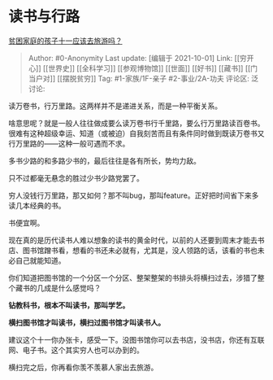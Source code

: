 # 读书与行路
[贫困家庭的孩子十一应该去旅游吗？](https://www.zhihu.com/question/489556952/answer/2150054195)

> Author: #0-Anonymity
> Last update: [编辑于 2021-10-01]
> Link: [[穷开心]] [[世界史]] [[全科学习]] [[参观博物馆]] [[世面]] [[好书]] [[藏书]] [[门当户对]] [[摆脱贫穷]]
> Tag: #1-家族/1F-亲子 #2-事业/2A-功夫
> 评论区:
> 泛讨论:

读万卷书，行万里路。这两样并不是递进关系，而是一种平衡关系。

啥意思呢？就是一般人往往做成要么读万卷书行千里路，要么行万里路读百卷书。很难有这种超级幸运、知道（或被迫）自我刻苦而且有条件同时做到既读万卷书又行万里路的——这种一般可遇而不求。

多书少路的和多路少书的，最后往往是各有所长，势均力敌。

只不过都毫无悬念的胜过少书少路党罢了。

穷人没钱行万里路，那又如何？那不叫bug，那叫feature。正好把时间省下来多读几本经典的书。

书便宜啊。

现在真的是历代读书人难以想象的读书的黄金时代，以前的人还要到周末才能去书店、图书馆蹭书看，想看的书还未必就有，尤其是，没人领路的话，该看的书也未必自己就能知道。

你们知道把图书馆的一个分区一个分区、整架整架的书排头将横扫过去，涉猎了整个藏书的几成是什么感觉吗？

**钻教科书，根本不叫读书，那叫学艺。**

**横扫图书馆才叫读书，横扫过图书馆才叫读书人。**

建议这个十一你办张卡，感受一下。没图书馆你可以去书店，没书店，你还有互联网、电子书。这个其实穷人也可以办到的。

横扫完之后，你再看你羡不羡慕人家出去旅游。

